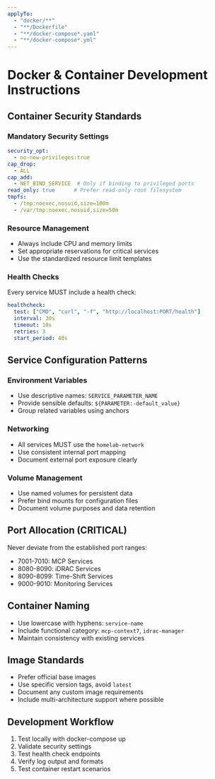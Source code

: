 ```yaml
---
applyTo: 
  - "docker/**"
  - "**/Dockerfile"
  - "**/docker-compose*.yaml"
  - "**/docker-compose*.yml"
---
```


# Docker & Container Development Instructions

## Container Security Standards

### Mandatory Security Settings
```yaml
security_opt:
  - no-new-privileges:true
cap_drop:
  - ALL
cap_add:
  - NET_BIND_SERVICE  # Only if binding to privileged ports
read_only: true      # Prefer read-only root filesystem
tmpfs:
  - /tmp:noexec,nosuid,size=100m
  - /var/tmp:noexec,nosuid,size=50m
```

### Resource Management
- Always include CPU and memory limits
- Set appropriate reservations for critical services
- Use the standardized resource limit templates

### Health Checks
Every service MUST include a health check:
```yaml
healthcheck:
  test: ["CMD", "curl", "-f", "http://localhost:PORT/health"]
  interval: 30s
  timeout: 10s
  retries: 3
  start_period: 40s
```

## Service Configuration Patterns

### Environment Variables
- Use descriptive names: `SERVICE_PARAMETER_NAME`
- Provide sensible defaults: `${PARAMETER:-default_value}`
- Group related variables using anchors

### Networking
- All services MUST use the `homelab-network`
- Use consistent internal port mapping
- Document external port exposure clearly

### Volume Management
- Use named volumes for persistent data
- Prefer bind mounts for configuration files
- Document volume purposes and data retention

## Port Allocation (CRITICAL)
Never deviate from the established port ranges:
- 7001-7010: MCP Services
- 8080-8090: iDRAC Services
- 8090-8099: Time-Shift Services  
- 9000-9010: Monitoring Services

## Container Naming
- Use lowercase with hyphens: `service-name`
- Include functional category: `mcp-context7`, `idrac-manager`
- Maintain consistency with existing services

## Image Standards
- Prefer official base images
- Use specific version tags, avoid `latest`
- Document any custom image requirements
- Include multi-architecture support where possible

## Development Workflow
1. Test locally with docker-compose up
2. Validate security settings
3. Test health check endpoints
4. Verify log output and formats
5. Test container restart scenarios